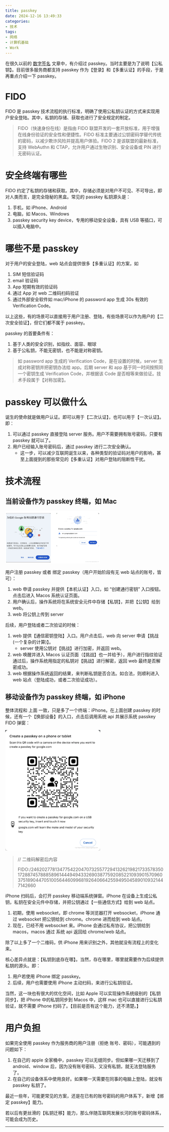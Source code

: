 ```yaml
---
title: passkey
date: 2024-12-16 13:49:33
categories:
- 技术
tags:
- 网络
- 计算机基础
- Work
---
```


在很久以前的 [数字签名](https://www.yigegongjiang.com/2023/signature/#%E6%95%B0%E5%AD%97%E7%AD%BE%E5%90%8D%E5%BA%94%E7%94%A8%E5%9C%BA%E6%99%AF%EF%BC%9APassKey) 文章中，有介绍过 passkey。当时主要是为了说明【公私钥】。目前很多服务商都支持 passkey 作为【登录】和【多重认证】的手段，于是再重点介绍一下 passkey。

# FIDO

FIDO 是 passkey 技术流程的执行标准，明确了使用公私钥认证的方式来实现用户安全登陆。其中，私钥的存储、获取也进行了安全规定的制定。

> FIDO（快速身份在线）是指由 FIDO 联盟开发的一套开放标准，用于增强在线身份验证的安全性和便捷性。FIDO 标准主要通过公钥密码学替代传统的密码，以减少欺诈风险并提高用户体验。FIDO 2 是该联盟的最新标准，支持 WebAuthn 和 CTAP，允许用户通过生物识别、安全设备或 PIN 进行无密码认证。

# 安全终端有哪些

FIDO 约定了私钥的存储和获取。其中，存储必须是对用户不可见、不可导出，即对人类而言，是完全隐秘的黑盒。常见的 passkey 私钥源头是：

1.  手机，如 iPhone、Android
2.  电脑，如 Macos、Windows
3.  passkey security key device，专用的移动安全设备，具有 USB 等插口，可以插入电脑中。
<!-- more -->

# 哪些不是 passkey

对于用户的安全登陆，web 站点会提供很多【多重认证】的方案，如

1.  SIM 短信验证码
2.  email 验证码
3.  App 短期有效的验证码
4.  通过 App 对 web 二维码扫码验证
5.  通过外部安全软件如 mac/iPhone 的 password app 生成 30s 有效的 Verification Code。

以上这些，有的场景可以直接用于用户注册、登陆，有些场景可以作为用户的【二次安全验证】，但它们都不属于 passkey。

passkey 的首要条件有：

1.  基于人类的安全识别，如指纹、面容、眼球
2.  基于公私钥，不能无密钥，也不能是对称密钥。

> 如 password app 生成的 Verification Code，是在设置的时候，server 生成对称密钥并把密钥办法给 app。后期 server 和 app 基于同一时间按照同一个密钥生成 Verification Code，并根据该 Code 是否相等来做验证。技术手段属于【对称加密】。

# passkey 可以做什么

诞生的使命就是做用户认证。即可以用于【二次认证】，也可以用于【一次认证】。即：

1.  可以通过 passkey 直接登陆 server 服务。用户不需要拥有账号密码，只要有 passkey 就可以了。
2.  用户已经输入账号密码后，通过 passkey 进行二次安全确认。
    * 这一步，可以减少互联网诞生以来，各种类型的验证码对用户的影响，甚至上面提到的那些常见的【多重认证】对用户登陆的阻断性干扰。

# 技术流程

## 当前设备作为 passkey 终端，如 Mac

<img src="https://raw.githubusercontent.com/yigegongjiang/image_space/main/blog_img/202412161356392.png" width="60%">

用户注册 passkey 或者 绑定 passkey（用户开始阶段有无 web 站点的账号，皆可）：

1.  web 申请 passkey 并提供【本机认证】入口，如 “创建通行密钥” 入口按钮。点击后进入 Macos 系统认证页面。
2.  用户确认后，操作系统将在系统安全元件中存储【私钥】，并把【公钥】给到 web。
3.  web 将公钥上传到 server

后续，用户登陆或者二次验证的时候：

1.  web 提供【通信密钥登陆】入口。用户点击后，web 向 server 申请【挑战(一个复杂的计算)】。
    * server 使用公钥对【挑战】进行加密，并返回 web。
2.  web 唤醒并进入 Macos 认证页面（【挑战】也一并给予），用户进行指纹验证通过后，操作系统用指定的私钥对【挑战】进行解密，返回 web 最终是否解密成功。
3.  web 根据操作系统返回的结果，来判断私钥是否合法。如合法，则顺利进入 web 站点（登陆成功，或者二次验证成功）。

## 移动设备作为 passkey 终端，如 iPhone

整体流程和 上面 一致，只是多了一个终端：iPhone。在上面创建 passkey 的时候，还有一个【换部设备】的入口，点击后调用系统 api 并展示系统 passkey FIDO 弹窗：

<img src="https://raw.githubusercontent.com/yigegongjiang/image_space/main/blog_img/202412161357253.png" width="60%">

> // 二维码解密后内容
> 
> FIDO:/246202778134775422047073255772941326219821733578350172887457888589614449494332690387759208522109390157096037518904470510056446099681926406642559495045890109321447142660

iPhone 扫码后，会打开 passkey 移动端系统弹窗。iPhone 在设备上生成公私钥，私钥在安全元件中存储，并把公钥通过【一些通信方式】给到 web 站点。

1.  初期，使用 websocket，即 chrome 等浏览器打开 websocket，iPhone 通过 websocket 把公钥给到 chrome。chrome 进而给到 web 站点。
2.  现在，已经不用 websocket 来。iPhone 会通过私有协议，把公钥给到 macos，macos 通过 系统 api 返回给 chrome/web 站点。

除了以上多了一个二维码，供 iPhone 用来识别之外，其他就没有流程上的变化来。

核心差异点就是：【私钥到底存在哪】。当然，存在哪里，哪里就需要作为后续提供私钥的源头。即：

1.  用户若使用 iPhone 绑定 passkey。
2.  后续，用户也需要使用 iPhone 主动扫码，来进行公私钥验证。

当然，这一块也有很大的优化空间，比如 Apple 可以实现操作系统级别的【私钥同步】，把 iPhone 中的私钥同步到 Macos 中，这样 mac 也可以直接进行公私钥验证，就不需要 iPhone 扫码了。【目前是否有这个能力，还不清楚。】

# 用户负担

如果完全使用 passkey 作为服务商的用户注册（拒绝 账号、密码），可能遇到的问题如下：

1.  在自己的 apple 全家桶中，passkey 可以无缝同步。但如果哪一天迁移到了 android、window 后，因为没有账号密码、又没有私钥，就无法登陆服务了。
2.  在自己的设备体系中使用良好。如果哪一天需要在同事的电脑上登陆，就没有 passkey 私钥了。

最近一些年，可能更常见的方案，还是在已有的账号密码的用户体系下，新增【绑定 passkey】能力。

若以后有更丝滑的【私钥迁移】能力，那么伴随互联网发展长河的账号密码体系，可能会成为历史。

___


